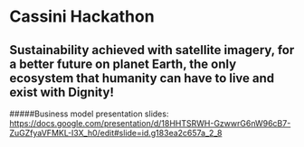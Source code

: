 # Cassini Hackathon

## Sustainability achieved with satellite imagery, for a better future on planet Earth, the only ecosystem that humanity can have to live and exist with Dignity!

#####Business model presentation slides: https://docs.google.com/presentation/d/18HHTSRWH-GzwwrG6nW96cB7-ZuGZfyaVFMKL-I3X_h0/edit#slide=id.g183ea2c657a_2_8
